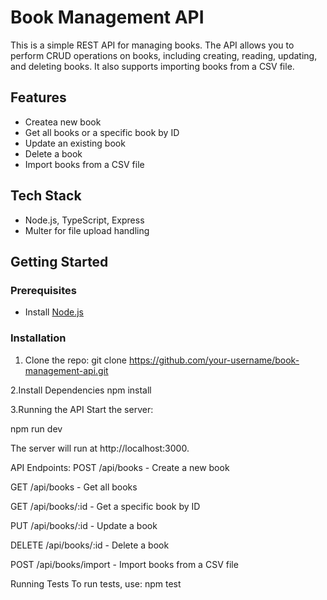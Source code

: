 # Book Management API

This is a simple REST API for managing books. The API allows you to perform CRUD operations on books, including creating, reading, updating, and deleting books. It also supports importing books from a CSV file.

## Features
- Createa new book
- Get all books or a specific book by ID
- Update an existing book
- Delete a book
- Import books from a CSV file

## Tech Stack
- Node.js, TypeScript, Express
- Multer for file upload handling

## Getting Started

### Prerequisites
- Install [Node.js](https://nodejs.org/)

### Installation
1. Clone the repo:
   git clone https://github.com/your-username/book-management-api.git
   
2.Install Dependencies
    npm install 
    
3.Running the API
Start the server:

npm run dev

The server will run at http://localhost:3000.

API Endpoints:
POST /api/books - Create a new book

GET /api/books - Get all books

GET /api/books/:id - Get a specific book by ID

PUT /api/books/:id - Update a book

DELETE /api/books/:id - Delete a book

POST /api/books/import - Import books from a CSV file

Running Tests
To run tests, use:
npm test
